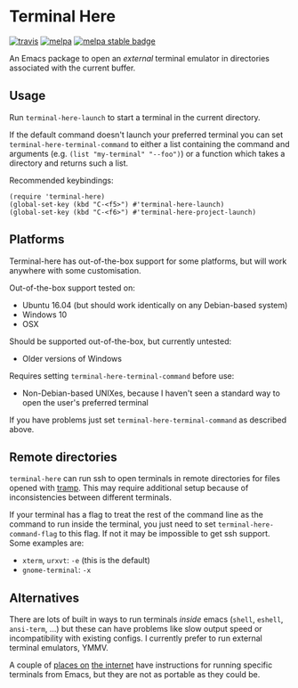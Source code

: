 # Terminal Here

[![travis][travis-badge]][travis-link] [![melpa][melpa-badge]][melpa-link] [![melpa stable badge][melpa-stable-badge]][melpa-stable-link]

[travis-link]: https://travis-ci.org/davidshepherd7/terminal-here
[travis-badge]: https://travis-ci.org/davidshepherd7/terminal-here.svg?branch=master
[melpa-link]: http://melpa.org/#/terminal-here
[melpa-badge]: http://melpa.org/packages/terminal-here-badge.svg
[melpa-stable-link]: https://stable.melpa.org/#/terminal-here
[melpa-stable-badge]: https://stable.melpa.org/packages/terminal-here-badge.svg


An Emacs package to open an *external* terminal emulator in directories associated with the current buffer.


## Usage

Run `terminal-here-launch` to start a terminal in the current directory.

If the default command doesn't launch your preferred terminal you can set 
`terminal-here-terminal-command` to either a list containing the command and
arguments (e.g. `(list "my-terminal" "--foo")`)
or a function which takes a directory and returns such a list.

Recommended keybindings:

```
(require 'terminal-here)
(global-set-key (kbd "C-<f5>") #'terminal-here-launch)
(global-set-key (kbd "C-<f6>") #'terminal-here-project-launch)
```


## Platforms

Terminal-here has out-of-the-box support for some platforms, but will work anywhere with some customisation.

Out-of-the-box support tested on:

* Ubuntu 16.04 (but should work identically on any Debian-based system)
* Windows 10
* OSX

Should be supported out-of-the-box, but currently untested:

* Older versions of Windows

Requires setting `terminal-here-terminal-command` before use:

* Non-Debian-based UNIXes, because I haven't seen a standard way to open the user's preferred terminal

If you have problems just set `terminal-here-terminal-command` as described above.


## Remote directories

`terminal-here` can run ssh to open terminals in remote directories for files
opened with [tramp](https://www.gnu.org/software/tramp/#Overview). This may
require additional setup because of inconsistencies between different terminals.

If your terminal has a flag to treat the rest of the command line as the command
to run inside the terminal, you just need to set `terminal-here-command-flag` to
this flag. If not it may be impossible to get ssh support. Some examples are:

* `xterm`, `urxvt`: `-e` (this is the default)
* `gnome-terminal`: `-x`


## Alternatives

There are lots of built in ways to run terminals *inside* emacs (`shell`,
`eshell`, `ansi-term`, ...) but these can have problems like slow output speed
or incompatibility with existing configs. I currently prefer to run external
terminal emulators, YMMV.

A couple of
[places on](http://emacs.stackexchange.com/questions/7650/how-to-open-a-external-terminal-from-emacs)
[the internet](http://ergoemacs.org/emacs/emacs_dired_open_file_in_ext_apps.html) have instructions for running specific terminals from Emacs, but they are not as portable as they could be.

